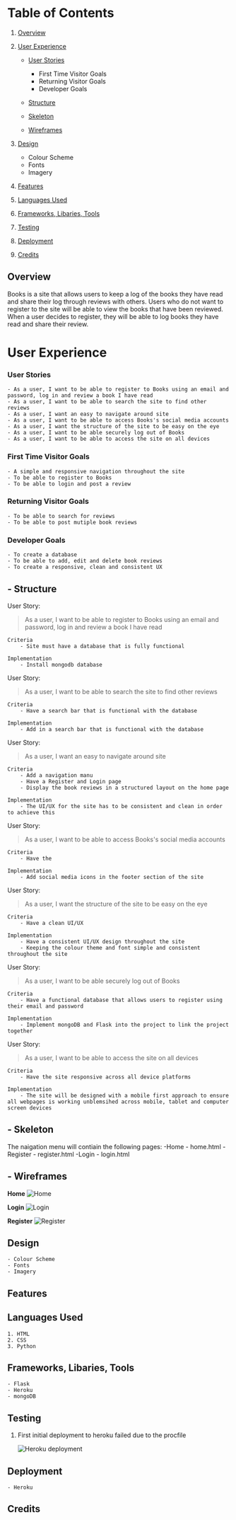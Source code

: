 # Table of Contents
1. [Overview](#Overview)
2. [User Experience](#UX-(UserExperience))

   - [User Stories](##UserStories)
      - First Time Visitor Goals
      - Returning Visitor Goals
      - Developer Goals

   - [Structure](##Structure)
   - [Skeleton](##Skeleton)
   - [Wireframes](##Wireframes)

3. [Design](#Design)
      - Colour Scheme
      - Fonts
      - Imagery

4. [Features](#Features)

5. [Languages Used](#LanguagesUsed)

6. [Frameworks, Libaries, Tools](#FrameworksLibariesTools)

7. [Testing](#Testing)

8. [Deployment](#Deployment)

9. [Credits](#Credits)

## Overview

Books is a site that allows users to keep a log of the books they have read and share their log through reviews with others. 
Users who do not want to register to the site will be able to view the books that have been reviewed. 
When a user decides to register, they will be able to log books they have read and share their review.

# User Experience

### User Stories
    - As a user, I want to be able to register to Books using an email and password, log in and review a book I have read
    - As a user, I want to be able to search the site to find other reviews
    - As a user, I want an easy to navigate around site 
    - As a user, I want to be able to access Books's social media accounts
    - As a user, I want the structure of the site to be easy on the eye
    - As a user, I want to be able securely log out of Books
    - As a user, I want to be able to access the site on all devices
### First Time Visitor Goals
    - A simple and responsive navigation throughout the site
    - To be able to register to Books
    - To be able to login and post a review
### Returning Visitor Goals
    - To be able to search for reviews
    - To be able to post mutiple book reviews
### Developer Goals
    - To create a database 
    - To be able to add, edit and delete book reviews
    - To create a responsive, clean and consistent UX 

## - Structure

User Story:

> As a user, I want to be able to register to Books using an email and password, log in and review a book I have read

    Criteria
        - Site must have a database that is fully functional 

    Implementation
        - Install mongodb database

User Story:

> As a user, I want to be able to search the site to find other reviews

    Criteria
        - Have a search bar that is functional with the database

    Implementation
        - Add in a search bar that is functional with the database 

User Story:

> As a user, I want an easy to navigate around site

    Criteria
        - Add a navigation manu
        - Have a Register and Login page
        - Display the book reviews in a structured layout on the home page

    Implementation
        - The UI/UX for the site has to be consistent and clean in order to achieve this 
    
User Story:

> As a user, I want to be able to access Books's social media accounts

    Criteria
        - Have the 

    Implementation
        - Add social media icons in the footer section of the site 

User Story:

> As a user, I want the structure of the site to be easy on the eye

    Criteria
        - Have a clean UI/UX

    Implementation
        - Have a consistent UI/UX design throughout the site
        - Keeping the colour theme and font simple and consistent throughout the site

User Story:

> As a user, I want to be able securely log out of Books

    Criteria
        - Have a functional database that allows users to register using their email and password 

    Implementation
        - Implement mongoDB and Flask into the project to link the project together

User Story:

> As a user, I want to be able to access the site on all devices
    
    Criteria
        - Have the site responsive across all device platforms

    Implementation
        - The site will be designed with a mobile first approach to ensure all webpages is working unblemsihed across mobile, tablet and computer screen devices
## - Skeleton
The naigation menu will contiain the following pages:
    -Home - home.html
    -Register - register.html
    -Login - login.html

## - Wireframes

**Home**
![Home](assets/Wireframes/Home.png)

**Login**
![Login](assets/Wireframes/Login.png)

**Register**
![Register](assets/Wireframes/Register.png)

## Design
    - Colour Scheme
    - Fonts
    - Imagery

## Features

## Languages Used
    1. HTML
    2. CSS
    3. Python
## Frameworks, Libaries, Tools
    - Flask
    - Heroku
    - mongoDB

## Testing
 1. First initial deployment to heroku failed due to the procfile

    ![Heroku deployment](static/images/Heroku-deploy-fail.png)

## Deployment
    - Heroku

## Credits